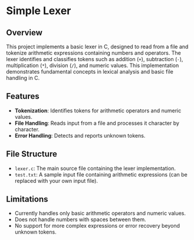 # Simple Lexer

## Overview

This project implements a basic lexer in C, designed to read from a file and tokenize arithmetic expressions containing numbers and operators. The lexer identifies and classifies tokens such as addition (`+`), subtraction (`-`), multiplication (`*`), division (`/`), and numeric values. This implementation demonstrates fundamental concepts in lexical analysis and basic file handling in C.

## Features

- **Tokenization**: Identifies tokens for arithmetic operators and numeric values.
- **File Handling**: Reads input from a file and processes it character by character.
- **Error Handling**: Detects and reports unknown tokens.

## File Structure

- `lexer.c`: The main source file containing the lexer implementation.
- `test.txt`: A sample input file containing arithmetic expressions (can be replaced with your own input file).

## Limitations
- Currently handles only basic arithmetic operators and numeric values.
- Does not handle numbers with spaces between them.
- No support for more complex expressions or error recovery beyond unknown tokens.

